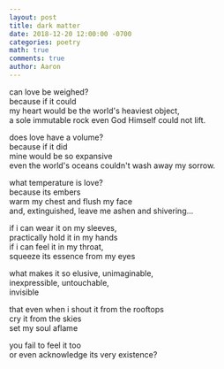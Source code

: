 ```yaml
---
layout: post
title: dark matter
date: 2018-12-20 12:00:00 -0700
categories: poetry 
math: true
comments: true
author: Aaron
---
```


can love be weighed?  
because if it could  
my heart would be the world's heaviest object,  
a sole immutable rock even God Himself could not lift.  

does love have a volume?  
because if it did  
mine would be so expansive  
even the world's oceans couldn't wash away my sorrow.  

what temperature is love?  
because its embers  
warm my chest and flush my face  
and, extinguished, leave me ashen and shivering...  

if i can wear it on my sleeves,  
practically hold it in my hands  
if i can feel it in my throat,  
squeeze its essence from my eyes  

what makes it so elusive, unimaginable,  
inexpressible, untouchable,  
invisible  

that even when i shout it from the rooftops  
cry it from the skies  
set my soul aflame  

you fail to feel it too  
or even acknowledge its very existence?
